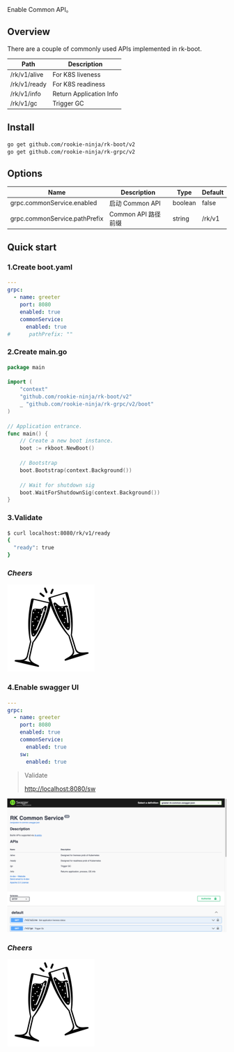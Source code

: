 Enable Common API。

## Overview
There are a couple of commonly used APIs implemented in rk-boot.

| Path         | Description             |
|--------------|-------------------------|
| /rk/v1/alive | For K8S liveness        |
| /rk/v1/ready | For K8S readiness       |
| /rk/v1/info  | Return Application Info |
| /rk/v1/gc    | Trigger GC              |

## Install
```bash
go get github.com/rookie-ninja/rk-boot/v2
go get github.com/rookie-ninja/rk-grpc/v2
```

## Options
| Name                          | Description     | Type    | Default |
|-------------------------------|-----------------|---------|---------|
| grpc.commonService.enabled    | 启动 Common API   | boolean | false   |
| grpc.commonService.pathPrefix | Common API 路径前缀 | string  | /rk/v1  |

## Quick start
### 1.Create boot.yaml
```yaml
---
grpc:
  - name: greeter
    port: 8080
    enabled: true
    commonService:
      enabled: true
#      pathPrefix: ""
```

### 2.Create main.go
```go
package main

import (
	"context"
    "github.com/rookie-ninja/rk-boot/v2"
    _ "github.com/rookie-ninja/rk-grpc/v2/boot"
)

// Application entrance.
func main() {
	// Create a new boot instance.
	boot := rkboot.NewBoot()

	// Bootstrap
	boot.Bootstrap(context.Background())

	// Wait for shutdown sig
	boot.WaitForShutdownSig(context.Background())
}
```

### 3.Validate
```bash
$ curl localhost:8080/rk/v1/ready
{
  "ready": true
}
```

### _**Cheers**_
![](../../img/user-guide/cheers.png)

### 4.Enable swagger UI
```yaml
---
grpc:
  - name: greeter
    port: 8080
    enabled: true
    commonService:
      enabled: true
    sw:
      enabled: true
```

> Validate
>
> [http://localhost:8080/sw](http://localhost:8080/sw)

![sw-common](../../img/user-guide/gin/basic/gin-sw-common.png)

### _**Cheers**_
![](../../img/user-guide/cheers.png)

